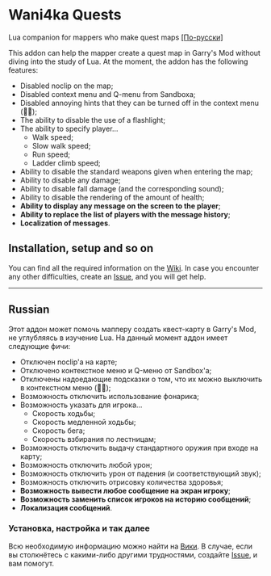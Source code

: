 # Wani4ka Quests
Lua companion for mappers who make quest maps [[По-русски]](#russian)

This addon can help the mapper create a quest map in Garry's Mod without diving into the study of Lua. At the moment, the addon has the following features:

- Disabled noclip on the map;
- Disabled context menu and Q-menu from Sandboxa;
- Disabled annoying hints that they can be turned off in the context menu (🤦‍♂️);
- The ability to disable the use of a flashlight;
- The ability to specify player...
  - Walk speed;
  - Slow walk speed;
  - Run speed;
  - Ladder climb speed;
- Ability to disable the standard weapons given when entering the map;
- Ability to disable any damage;
- Ability to disable fall damage (and the corresponding sound);
- Ability to disable the rendering of the amount of health;
- **Ability to display any message on the screen to the player**;
- **Ability to replace the list of players with the message history**;
- **Localization of messages**.

## Installation, setup and so on
You can find all the required information on the [Wiki](https://github.com/Wani4ka/GModQuests/wiki/Home-en-US). In case you encounter any other difficulties, create an [Issue](https://github.com/Wani4ka/GModQuests/issues), and you will get help.

---

## Russian

Этот аддон может помочь мапперу создать квест-карту в Garry's Mod, не углубляясь в изучение Lua. На данный момент аддон имеет следующие фичи:

- Отключен noclip'а на карте;
- Отключено контекстное меню и Q-меню от Sandbox'а;
- Отключены надоедающие подсказки о том, что их можно выключить в контекстном меню (🤦‍♂️);
- Возможность отключить использование фонарика;
- Возможность указать для игрока...
  - Скорость ходьбы;
  - Скорость медленной ходьбы;
  - Скорость бега;
  - Скорость взбирания по лестницам;
- Возможность отключить выдачу стандартного оружия при входе на карту;
- Возможность отключить любой урон;
- Возможность отключить урон от падения (и соответствующий звук);
- Возможность отключить отрисовку количества здоровья;
- **Возможность вывести любое сообщение на экран игроку**;
- **Возможность заменить список игроков на историю сообщений**;
- **Локализация сообщений**.

### Установка, настройка и так далее
Всю необходимую информацию можно найти на [Вики](https://github.com/Wani4ka/GModQuests/wiki/Home). В случае, если вы столкнётесь с какими-либо другими трудностями, создайте [Issue](https://github.com/Wani4ka/GModQuests/issues), и вам помогут.

